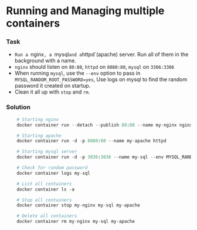 # Running and Managing multiple containers

### Task 

-   `Run a `nginx`, a `mysql` and a `httpd`(apache) server. Run all of them in the background with a name.
-   `nginx` should listen on `80:80`, `httpd` on `8080:80`, `mysql` on `3306:3306`
-   When running `mysql`, use the `--env` option to pass in `MYSQL_RANDOM_ROOT_PASSWORD=yes`, Use logs on mysql to find the random password it created on startup.
-   Clean it all up with `stop` and `rm`.


### Solution

```python
    # Starting nginx
    docker container run --detach --publish 80:80 --name my-nginx nginx

    # Starting apache
    docker container run -d -p 8080:80 --name my-apache httpd

    # Starting mysql server
    docker container run -d -p 3036:3036 --name my-sql --env MYSQL_RANDOM_ROOT_PASSWORD=yes mysql

    # Check for random password
    docker container logs my-sql

    # List all containers
    docker container ls -a

    # Stop all containers
    docker container stop my-nginx my-sql my-apache

    # Delete all containers
    docker container rm my-nginx my-sql my-apache
```